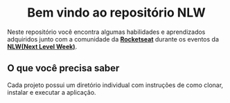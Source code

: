 <h1 align="center">Bem vindo ao repositório NLW</h3>

Neste repositório você encontra algumas habilidades e aprendizados adquiridos junto com a comunidade da **[Rocketseat](https://www.rocketseat.com.br/)** durante os eventos da **[NLW(Next Level Week)](https://blog.rocketseat.com.br/tag/nlw/)**.

## O que você precisa saber

Cada projeto possui um diretório individual com instruções de como clonar, instalar e executar a aplicação.
